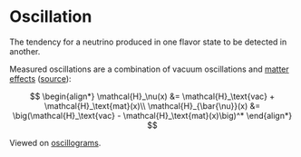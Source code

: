 # Oscillation

The tendency for a neutrino produced in one flavor state to be detected in another.

Measured oscillations are a combination of vacuum oscillations and [matter effects](matter-effects.md) ([source](https://journals.aps.org/prd/pdf/10.1103/PhysRevD.104.072006)):

$$
\begin{align*}
    \mathcal{H}_\nu(x) &= \mathcal{H}_\text{vac} + \mathcal{H}_\text{mat}(x)\\
    \mathcal{H}_{\bar{\nu}}(x) &= \big(\mathcal{H}_\text{vac} - \mathcal{H}_\text{mat}(x)\big)^*
\end{align*}
$$

Viewed on [oscillograms](oscillograms.md).
